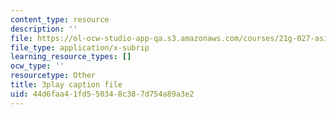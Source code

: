 ```yaml
---
content_type: resource
description: ''
file: https://ol-ocw-studio-app-qa.s3.amazonaws.com/courses/21g-027-asia-in-the-modern-world-images-representations-fall-2016/44d6faa41fd550348c387d754a89a3e2_xkoq5N0TTlI.vtt
file_type: application/x-subrip
learning_resource_types: []
ocw_type: ''
resourcetype: Other
title: 3play caption file
uid: 44d6faa4-1fd5-5034-8c38-7d754a89a3e2
---
```


